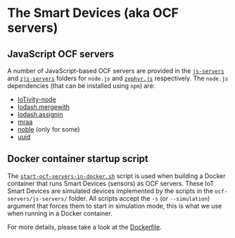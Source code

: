 # The Smart Devices (aka OCF servers)
## JavaScript OCF servers
A number of JavaScript-based OCF servers are provided in the [`js-servers`](./js-servers/) and [`zjs-servers`](./zjs-servers/) folders for `node.js` and [`zephyr.js`](https://github.com/01org/zephyr.js) respectively. The `node.js` dependencies (that can be installed using `npm`) are:
* [IoTivity-node](https://www.npmjs.com/package/iotivity-node)
* [lodash.mergewith](https://www.npmjs.com/package/lodash.mergewith)
* [lodash.assignin](https://www.npmjs.com/package/lodash.assignin)
* [mraa](https://www.npmjs.com/package/mraa)
* [noble](https://www.npmjs.com/package/noble) (only for some)
* [uuid](https://www.npmjs.com/package/uuid)

## Docker container startup script
The [`start-ocf-servers-in-docker.sh`](./start-ocf-servers-in-docker.sh) script is used when building a Docker container that runs Smart Devices (sensors) as OCF servers. These IoT Smart Devices are simulated devices implemented by the scripts in the `ocf-servers/js-servers/` folder. All scripts accept the `-s` (or `--simulation`) argument that forces them to start in simulation mode, this is what we use when running in a Docker container.

For more details, please take a look at the [Dockerfile](./Dockerfile).

[Docker]: https://www.docker.com/
